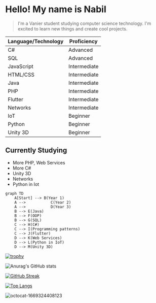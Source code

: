 
# Hello! My name is Nabil

> I'm a Vanier student studying computer science technology. I'm excited to learn new things and create cool projects.


| Language/Technology | Proficiency |
|---------------------|-------------|
| C#									| Advanced    |
| SQL                 | Advanced    |
| JavaScript          | Intermediate|
| HTML/CSS            | Intermediate|
| Java                | Intermediate|
| PHP                 | Intermediate|
| Flutter             | Intermediate|
|Networks             | Intermediate|
|IoT                  | Beginner    |
| Python              | Beginner    |
| Unity 3D            | Beginner    |


## Currently Studying
- More PHP, Web Services
- More C#
- Unity 3D
- Networks
- Python in Iot 


```mermaid
graph TD
    A[Start] --> B(Year 1)
    A --> 			C(Year 2)
    A --> 			D(Year 3)
    B --> E(Java)
    B --> F(OOP)
    B --> G(SQL)
    C --> H(C#)
    C --> I(Programming patterns)
    C --> J(Flutter)
    D --> K(Web Services)
    D --> L(Python in IoT)
    D --> M(Unity 3D)
```

[![trophy](https://github-profile-trophy.vercel.app/?username=Nabil-Rn&theme=onedark)](https://github.comNabil-Rn/github-profile-trophy)

![Anurag's GitHub stats](https://github-readme-stats.vercel.app/api?username=Nabil-Rn&show_icons=true&theme=tokyonight)

[![GitHub Streak](https://streak-stats.demolab.com/?user=Nabil-Rn&theme=dark)](https://git.io/streak-stats)

[![Top Langs](https://github-readme-stats.vercel.app/api/top-langs/?username=Nabil-Rn&layout=compact&theme=dark)](https://github.com/anuraghazra/github-readme-stats)

![octocat-1669324408123](https://user-images.githubusercontent.com/98413966/203863893-a9a6dd93-047c-4c04-af27-f39f2361a2de.png)
